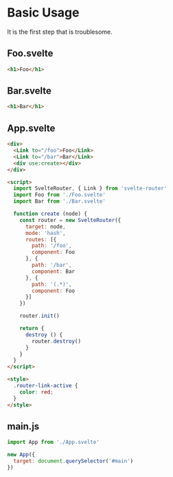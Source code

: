 # Basic Usage

It is the first step that is troublesome.

## Foo.svelte

```html
<h1>Foo</h1>
```

## Bar.svelte

```html
<h1>Bar</h1>
```

## App.svelte

```html
<div>
  <Link to="/foo">Foo</Link>
  <Link to="/bar">Bar</Link>
  <div use:create></div>
</div>

<script>
  import SvelteRouter, { Link } from 'svelte-router'
  import Foo from './Foo.svelte'
  import Bar from './Bar.svelte'

  function create (node) {
    const router = new SvelteRouter({
      target: node,
      mode: 'hash',
      routes: [{
        path: '/foo',
        component: Foo
      }, {
        path: '/bar',
        component: Bar
      }, {
        path: '(.*)',
        component: Foo
      }]
    })

    router.init()

    return {
      destroy () {
        router.destroy()
      }
    }
  }
</script>

<style>
  .router-link-active {
    color: red;
  }
</style>
```

## main.js

```javascript
import App from './App.svelte'

new App({
  target: document.querySelector('#main')
})
```
